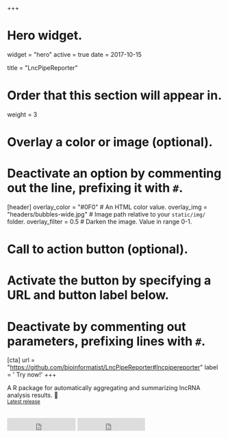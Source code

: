 +++
# Hero widget.
widget = "hero"
active = true
date = 2017-10-15

title = "LncPipeReporter"

# Order that this section will appear in.
weight = 3

# Overlay a color or image (optional).
#   Deactivate an option by commenting out the line, prefixing it with `#`.
[header]
  overlay_color = "#0F0"  # An HTML color value.
  overlay_img = "headers/bubbles-wide.jpg"  # Image path relative to your `static/img/` folder.
  overlay_filter = 0.5  # Darken the image. Value in range 0-1.

# Call to action button (optional).
#   Activate the button by specifying a URL and button label below.
#   Deactivate by commenting out parameters, prefixing lines with `#`.
[cta]
  url = "https://github.com/bioinformatist/LncPipeReporter#lncpipereporter"
  label = '<i class="fa fa-truck" aria-hidden="true"></i> Try now!'
+++

A R package for automatically aggregating and summarizing lncRNA analysis results. :rocket:
<br>
<small><a id="academic-release" href="https://github.com/bioinformatist/LncPipeReporter/releases">Latest release</a></small>
<br><br>
<iframe style="display: inline-block;" src="https://ghbtns.com/github-btn.html?user=bioinformatist&amp;repo=LncPipeReporter&amp;type=star&amp;count=true&amp;size=large" scrolling="0" width="160px" height="30px" frameborder="0"></iframe>
<iframe style="display: inline-block;" src="https://ghbtns.com/github-btn.html?user=bioinformatist&amp;repo=LncPipeReporter&amp;type=fork&amp;count=true&amp;size=large" scrolling="0" width="158px" height="30px" frameborder="0"></iframe>

<script type="text/javascript">
  (function defer() {
    if (window.jQuery) {
      jQuery(document).ready(function(){
        GetLatestReleaseInfo();
      });
    } else {
      setTimeout(function() { defer() }, 50);
    }
  })();  
  function GetLatestReleaseInfo() {
    $.getJSON('https://api.github.com/repos/bioinformatist/LncPipeReporter/tags').done(function (json) {
      let release = json[0];
      // let downloadURL = release.zipball_url;
      $('#academic-release').text('Latest release ' + release.name);  
    });    
}  
</script>
